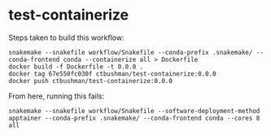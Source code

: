 # test-containerize

Steps taken to build this workflow:

```
snakemake --snakefile workflow/Snakefile --conda-prefix .snakemake/ --conda-frontend conda --containerize all > Dockerfile
docker build -f Dockerfile -t 0.0.0 .
docker tag 67e550fc030f ctbushman/test-containerize:0.0.0
docker push ctbushman/test-containerize:0.0.0
```

From here, running this fails:

```
snakemake --snakefile workflow/Snakefile --software-deployment-method apptainer --conda-prefix .snakemake/ --conda-frontend conda --cores 8 all
```